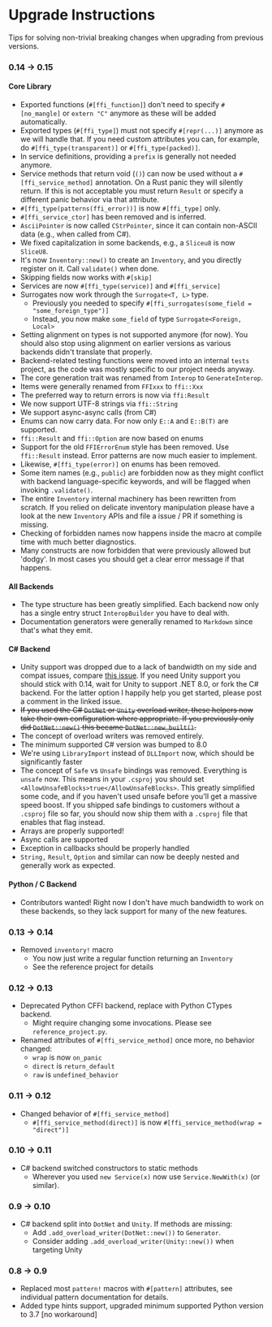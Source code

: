 # Upgrade Instructions

Tips for solving non-trivial breaking changes when upgrading from previous versions.

### 0.14 → 0.15

#### Core Library

- Exported functions (`#[ffi_function]`) don't need to specify `#[no_mangle]` or `extern "C"` anymore as these will be
  added automatically.
- Exported types (`#[ffi_type]`) must not specify `#[repr(...)]` anymore as we will handle that. If you need custom
  attributes you can, for example, do `#[ffi_type(transparent)]` or `#[ffi_type(packed)]`.
- In service definitions, providing a `prefix` is generally not needed anymore.
- Service methods that return void (`()`) can now be used without a `#[ffi_service_method]` annotation. On a Rust panic
  they will silently return. If this is not acceptable you must return `Result` or specify a different panic behavior
  via that attribute.
- `#[ffi_type(patterns(ffi_error))]` is now `#[ffi_type]` only.
- `#[ffi_service_ctor]` has been removed and is inferred.
- `AsciiPointer` is now called `CStrPointer`, since it can contain non-ASCII data (e.g., when called from C#).
- We fixed capitalization in some backends, e.g., a `Sliceu8` is now `SliceU8`.
- It's now `Inventory::new()` to create an `Inventory`, and you directly register on it. Call `validate()` when done.
- Skipping fields now works with `#[skip]`
- Services are now `#[ffi_type(service)]` and `#[ffi_service]`
- Surrogates now work through the `Surrogate<T, L>` type.
    - Previously you needed to specify `#[ffi_surrogates(some_field = "some_foreign_type")]`
    - Instead, you now make `some_field` of type `Surrogate<Foreign, Local>`
- Setting alignment on types is not supported anymore (for now). You should also stop using alignment on
  earlier versions as various backends didn't translate that properly.
- Backend-related testing functions were moved into an internal `tests` project, as the code was mostly specific to our
  project needs anyway.
- The core generation trait was renamed from `Interop` to `GenerateInterop`.
- Items were generally renamed from `FFIxxx` to `ffi::Xxx`
- The preferred way to return errors is now via `ffi:Result`
- We now support UTF-8 strings via `ffi::String`
- We support async-async calls (from C#)
- Enums can now carry data. For now only `E::A` and `E::B(T)` are supported.
- `ffi::Result` and `ffi::Option` are now based on enums
- Support for the old `FFIErrorEnum` style has been removed. Use `ffi::Result` instead. Error patterns are now much easier to implement.
- Likewise, `#[ffi_type(error)]` on enums has been removed.
- Some item names (e.g., `public`) are forbidden now as they might conflict with backend language-specific keywords, and
  will be flagged when invoking `.validate()`.
- The entire `Inventory` internal machinery has been rewritten from scratch. If you relied on delicate inventory
  manipulation please have a look at the new `Inventory` APIs and file a issue / PR if something is missing.
- Checking of forbidden names now happens inside the macro at compile time with much better diagnostics.
- Many constructs are now forbidden that were previously allowed but 'dodgy'. In most cases you should get a clear 
  error message if that happens. 

#### All Backends

- The type structure has been greatly simplified. Each backend now only has a single entry struct `InteropBuilder` you have to deal with.
- Documentation generators were generally renamed to `Markdown` since that's what they emit.

#### C# Backend

- Unity support was dropped due to a lack of bandwidth on my side and compat issues,
  compare [this issue](https://github.com/ralfbiedert/interoptopus/issues/133). If you need
  Unity support you should stick with 0.14, wait for Unity to support .NET 8.0, or fork the C# backend. For the latter
  option I happily help you get started, please post a comment in the linked issue.
- ~~If you used the C# `DotNet` or `Unity` overload writer, these helpers now take their own configuration
  where appropriate. If you previously only did `DotNet::new()` this became `DotNet::new_built()`.~~
- The concept of overload writers was removed entirely.
- The minimum supported C# version was bumped to 8.0
- We're using `LibraryImport` instead of `DLLImport` now, which should be significantly faster
- The concept of `Safe` vs `Unsafe` bindings was removed. Everything is `unsafe` now. This means in your
  `.csproj`
  you should set `<AllowUnsafeBlocks>true</AllowUnsafeBlocks>`. This greatly simplified some code, and if you haven't
  used unsafe before you'll get a massive speed boost. If you shipped safe bindings to customers without a `.csproj`
  file so far, you should now ship them with a `.csproj` file that enables that flag instead.
- Arrays are properly supported!
- Async calls are supported
- Exception in callbacks should be properly handled
- `String,` `Result`, `Option` and similar can now be deeply nested and generally work as expected.

#### Python / C Backend

- Contributors wanted! Right now I don't have much bandwidth to work on these backends, so they lack support for
  many of the new features.

### 0.13 → 0.14

- Removed `inventory!` macro
    - You now just write a regular function returning an `Inventory`
    - See the reference project for details

### 0.12 → 0.13

- Deprecated Python CFFI backend, replace with Python CTypes backend.
    - Might require changing some invocations. Please see `reference_project.py`.
- Renamed attributes of `#[ffi_service_method]` once more, no behavior changed:
    - `wrap` is now `on_panic`
    - `direct` is `return_default`
    - `raw` is `undefined_behavior`

### 0.11 → 0.12

- Changed behavior of `#[ffi_service_method]`
    - `#[ffi_service_method(direct)]` is now `#[ffi_service_method(wrap = "direct")]`

### 0.10 → 0.11

- C# backend switched constructors to static methods
    - Wherever you used `new Service(x)` now use `Service.NewWith(x)` (or similar).

### 0.9 → 0.10

- C# backend split into `DotNet` and `Unity`. If methods are missing:
    - Add `.add_overload_writer(DotNet::new())` to `Generator`.
    - Consider adding `.add_overload_writer(Unity::new())` when targeting Unity

### 0.8 → 0.9

- Replaced most `pattern!` macros with `#[pattern]` attributes, see individual pattern documentation for details.
- Added type hints support, upgraded minimum supported Python version to 3.7 [no workaround]

